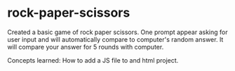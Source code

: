 # rock-paper-scissors

Created a basic game of rock paper scissors. One prompt appear asking for user input and will automatically compare to computer's random answer. It will compare your answer for 5 rounds with computer.

Concepts learned:
How to add a JS file to and html project. 

